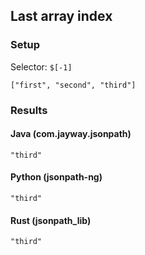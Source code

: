 ## Last array index

### Setup
Selector: `$[-1]`

    ["first", "second", "third"]

### Results
#### Java (com.jayway.jsonpath)

    "third"

#### Python (jsonpath-ng)

    "third"

#### Rust (jsonpath_lib)

    "third"

